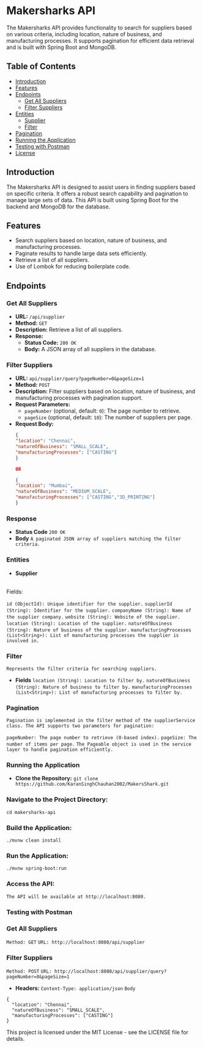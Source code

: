# Makersharks API

The Makersharks API provides functionality to search for suppliers based on various criteria, including location, nature of business, and manufacturing processes. It supports pagination for efficient data retrieval and is built with Spring Boot and MongoDB.

## Table of Contents
- [Introduction](#introduction)
- [Features](#features)
- [Endpoints](#endpoints)
  - [Get All Suppliers](#get-all-suppliers)
  - [Filter Suppliers](#filter-suppliers)
- [Entities](#entities)
  - [Supplier](#supplier)
  - [Filter](#filter)
- [Pagination](#pagination)
- [Running the Application](#running-the-application)
- [Testing with Postman](#testing-with-postman)
- [License](#license)

## Introduction

The Makersharks API is designed to assist users in finding suppliers based on specific criteria. It offers a robust search capability and pagination to manage large sets of data. This API is built using Spring Boot for the backend and MongoDB for the database.

## Features

- Search suppliers based on location, nature of business, and manufacturing processes.
- Paginate results to handle large data sets efficiently.
- Retrieve a list of all suppliers.
- Use of Lombok for reducing boilerplate code.

## Endpoints

### Get All Suppliers

- **URL:** `/api/supplier`
- **Method:** `GET`
- **Description:** Retrieve a list of all suppliers.
- **Response:**
  - **Status Code:** `200 OK`
  - **Body:** A JSON array of all suppliers in the database.

### Filter Suppliers

- **URL:** `api/supplier/query?pageNumber=0&pageSize=1`
- **Method:** `POST`
- **Description:** Filter suppliers based on location, nature of business, and manufacturing processes with pagination support.
- **Request Parameters:**
  - `pageNumber` (optional, default: `0`): The page number to retrieve.
  - `pageSize` (optional, default: `10`): The number of suppliers per page.
- **Request Body:**
  ```json
  {
  "location": "Chennai",
  "natureOfBusiness": "SMALL_SCALE",
  "manufacturingProcesses": ["CASTING"]
  } 

  OR

  {
  "location": "Mumbai",
  "natureOfBusiness": "MEDIUM_SCALE",
  "manufacturingProcesses": ["CASTING","3D_PRINTING"]
  }

### Response
- **Status Code** `200 OK`
- **Body** `A paginated JSON array of suppliers matching the filter criteria.`

### Entities
- **Supplier**
<br>
Fields:
<br>

`id (ObjectId): Unique identifier for the supplier.`
`supplierId (String): Identifier for the supplier.`
`companyName (String): Name of the supplier company.`
`website (String): Website of the supplier.`
`location (String): Location of the supplier.`
`natureOfBusiness (String): Nature of business of the supplier.`
`manufacturingProcesses (List<String>): List of manufacturing processes the supplier is involved in.`

### Filter
`Represents the filter criteria for searching suppliers.`
- **Fields**
`location (String): Location to filter by.`
`natureOfBusiness (String): Nature of business to filter by.`
`manufacturingProcesses (List<String>): List of manufacturing processes to filter by.`


### Pagination
`Pagination is implemented in the filter method of the supplierService class. The API supports two parameters for pagination:`

`pageNumber: The page number to retrieve (0-based index).`
`pageSize: The number of items per page.`
`The Pageable object is used in the service layer to handle pagination efficiently.`


### Running the Application

- **Clone the Repository:**
```git clone https://github.com/KaranSinghChauhan2002/MakersShark.git```

### Navigate to the Project Directory:
```cd makersharks-api```

### Build the Application:

```./mvnw clean install```

### Run the Application:

```./mvnw spring-boot:run```

### Access the API:
```The API will be available at http://localhost:8080.```

### Testing with Postman

### Get All Suppliers
`Method: GET`
```URL: http://localhost:8080/api/supplier```

### Filter Suppliers

`Method: POST`
`URL: http://localhost:8080/api/supplier/query?pageNumber=0&pageSize=1`
- **Headers:**
`Content-Type: application/json`
`Body`
```
{
  "location": "Chennai",
  "natureOfBusiness": "SMALL_SCALE",
  "manufacturingProcesses": ["CASTING"]
}
```

This project is licensed under the MIT License - see the LICENSE file for details.
